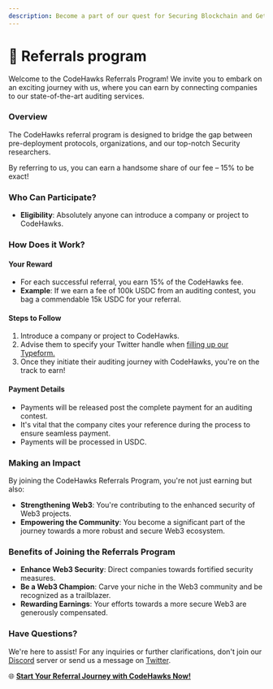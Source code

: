 ```yaml
---
description: Become a part of our quest for Securing Blockchain and Get Rewarded.
---
```


# 🤝 Referrals program



Welcome to the CodeHawks Referrals Program! We invite you to embark on an exciting journey with us, where you can earn by connecting companies to our state-of-the-art auditing services.

### Overview

The CodeHawks referral program is designed to bridge the gap between pre-deployment protocols, organizations, and our top-notch Security researchers.&#x20;

By referring to us, you can earn a handsome share of our fee – 15% to be exact!

### Who Can Participate?

* **Eligibility**: Absolutely anyone can introduce a company or project to CodeHawks.

### How Does it Work?

#### Your Reward

* For each successful referral, you earn 15% of the CodeHawks fee.
* **Example**: If we earn a fee of 100k USDC from an auditing contest, you bag a commendable 15k USDC for your referral.

#### Steps to Follow

1. Introduce a company or project to CodeHawks.
2. Advise them to specify your Twitter handle when [filling up our Typeform.](https://cyfrin.typeform.com/to/G97TcPPk?typeform-source=www.codehawks.com)
3. Once they initiate their auditing journey with CodeHawks, you're on the track to earn!

#### Payment Details

* Payments will be released post the complete payment for an auditing contest.
* It's vital that the company cites your reference during the process to ensure seamless payment.&#x20;
* Payments will be processed in USDC.

### Making an Impact

By joining the CodeHawks Referrals Program, you're not just earning but also:

* **Strengthening Web3**: You're contributing to the enhanced security of Web3 projects.
* **Empowering the Community**: You become a significant part of the journey towards a more robust and secure Web3 ecosystem.

### Benefits of Joining the Referrals Program

* **Enhance Web3 Security**: Direct companies towards fortified security measures.
* **Be a Web3 Champion**: Carve your niche in the Web3 community and be recognized as a trailblazer.
* **Rewarding Earnings**: Your efforts towards a more secure Web3 are generously compensated.

### Have Questions?

We're here to assist! For any inquiries or further clarifications, don't join our [Discord](https://discord.gg/cyfrin) server or send us a message on [Twitter](https://twitter.com/CodeHawks).

🌐 [**Start Your Referral Journey with CodeHawks Now!**](https://cyfrin.typeform.com/to/G97TcPPk?typeform-source=www.codehawks.com)

